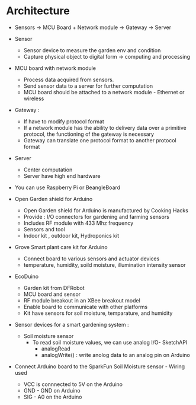 # Architecture 
+ Sensors -> MCU Board + Network module -> Gateway -> Server 
+ Sensor 
    + Sensor device to measure the garden env and condition 
    + Capture physical object to digital form -> computing and processing 
+ MCU board with network module 
    + Process data acquired from sensors.
    + Send sensor data to a server for further computation
    + MCU board should be attached to a network module - Ethernet or wireless 
+ Gateway : 
    + If have to modify protocol format 
    + If a network module has the ability to delivery data over a primitive protocol, the functioning of the gateway is necessary 
    + Gateway can translate one protocol format to another protocol format 
+ Server 
    + Center computation 
    + Server have high end hardware 

+ You can use Raspberry Pi or BeangleBoard 

+ Open Garden shield for Arduino 
    + Open Garden shield for Arduino is manufactured by Cooking Hacks 
    + Provide : I/O connectors for gardening and farming sensors 
    + Includes RF module with 433 Mhz frequency 
    + Sensors and tool 
    + Indoor kit , outdoor kit, Hydroponics kit 
+ Grove Smart plant care kit for Arduino 
    + Connect board to various sensors and actuator devices 
    + temperature, humidity, soild moisture, illumination intensity sensor 
+ EcoDuino 
    + Garden kit from DFRobot 
    + MCU board and sensor 
    + RF module breakout in an XBee breakout model 
    + Enable board to communicate with other platforms 
    + Kit have sensors for soil moisture, temparature, and humidity
+ Sensor devices for a smart gardening system : 
    + Soil moisture sensor
        + To read soil moisture values, we can use analog I/O- SketchAPI 
            + analogRead 
            + analogWrite() : write anolog data to an analog pin on Arduino 
+ Connect Arduino board to the SparkFun Soil Moisture sensor - Wiring used 
    + VCC is connnected to 5V on the Arduino 
    + GND - GND on Arduino 
    + SIG - A0 on the Arduino 